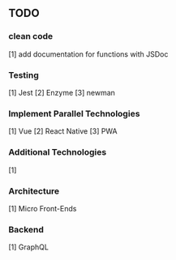 ## TODO

### clean code
[1] add documentation for functions with  JSDoc



### Testing
[1] Jest
[2] Enzyme
[3] newman

### Implement Parallel Technologies
[1] Vue
[2] React Native
[3] PWA

### Additional Technologies
[1] 

### Architecture
[1] Micro Front-Ends


### Backend
[1] GraphQL